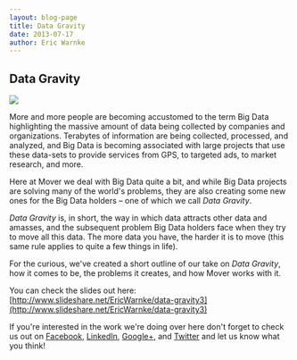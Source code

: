 ```yaml
---
layout: blog-page
title: Data Gravity
date: 2013-07-17
author: Eric Warnke
---
```


## Data Gravity

<img src="{{ site.url }}/img/blog/2013-07-17_gravity.jpg" class="pull-left p-r-md">

More and more people are becoming accustomed to the term Big Data highlighting the massive amount of data being collected by companies and organizations. Terabytes of information are being collected, processed, and analyzed, and Big Data is becoming associated with large projects that use these data-sets to provide services from GPS, to targeted ads, to market research, and more.

Here at Mover we deal with Big Data quite a bit, and while Big Data projects are solving many of the world's problems, they are also creating some new ones for the Big Data holders – one of which we call _Data Gravity_.

_Data Gravity_ is, in short, the way in which data attracts other data and amasses, and the subsequent problem Big Data holders face when they try to move all this data. The more data you have, the harder it is to move (this same rule applies to quite a few things in life).

For the curious, we've created a short outline of our take on _Data Gravity_, how it comes to be, the problems it creates, and how Mover works with it.

You can check the slides out here: [http://www.slideshare.net/EricWarnke/data-gravity3](http://www.slideshare.net/EricWarnke/data-gravity3)

If you're interested in the work we're doing over here don't forget to check us out on [Facebook][2], [LinkedIn][3], [Google+][4], and [Twitter][5] and let us know what you think!

[2]: https://www.facebook.com/Mover.io
[3]: http://www.linkedin.com/company/mover
[4]: http://bit.ly/MoverGooglePlus
[5]: http://www.twitter.com/Mover_io
